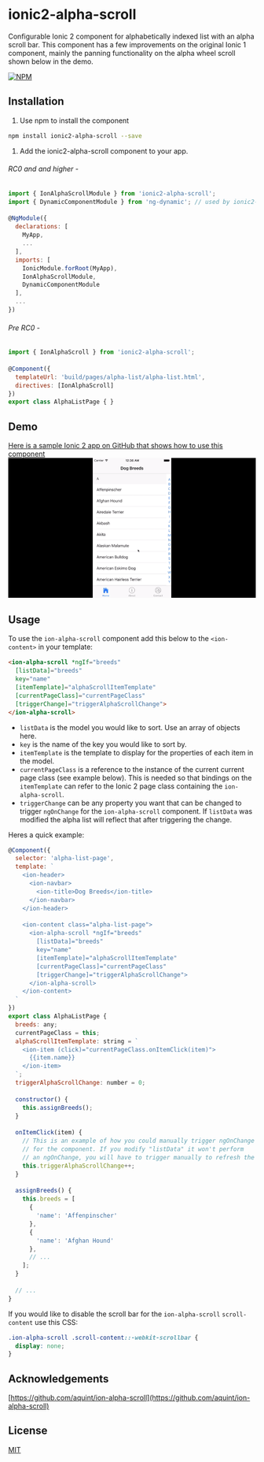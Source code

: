 # ionic2-alpha-scroll
Configurable Ionic 2 component for alphabetically indexed list with an alpha scroll bar.  This component has a few improvements on the original Ionic 1 component, mainly the panning functionality on the alpha wheel scroll shown below in the demo.

[![NPM](https://nodei.co/npm/ionic2-alpha-scroll.png?downloads=true&stars=true)](https://nodei.co/npm/ionic2-alpha-scroll/)

## Installation

1. Use npm to install the component

  ```bash
  npm install ionic2-alpha-scroll --save
  ```

1. Add the ionic2-alpha-scroll component to your app.

  ###### RC0 and and higher -

  ```javascript
  import { IonAlphaScrollModule } from 'ionic2-alpha-scroll';
  import { DynamicComponentModule } from 'ng-dynamic'; // used by ionic2-alpha-scroll for dynamic content projection

  @NgModule({
    declarations: [
      MyApp,
      ...
    ],
    imports: [
      IonicModule.forRoot(MyApp),
      IonAlphaScrollModule,
      DynamicComponentModule
    ],
    ...
  })
  ```

  ###### Pre RC0 -

  ```javascript
  import { IonAlphaScroll } from 'ionic2-alpha-scroll';

  @Component({
    templateUrl: 'build/pages/alpha-list/alpha-list.html',
    directives: [IonAlphaScroll]
  })
  export class AlphaListPage { }
  ```

## Demo
[Here is a sample Ionic 2 app on GitHub that shows how to use this component](https://github.com/rossmartin/ionic2-alpha-scroll-example)
![Animated](alpha-scroll.gif)

## Usage

To use the `ion-alpha-scroll` component add this below to the `<ion-content>` in your template:
```html
<ion-alpha-scroll *ngIf="breeds"
  [listData]="breeds"
  key="name"
  [itemTemplate]="alphaScrollItemTemplate"
  [currentPageClass]="currentPageClass"
  [triggerChange]="triggerAlphaScrollChange">
</ion-alpha-scroll>
```

* `listData` is the model you would like to sort. Use an array of objects here.
* `key` is the name of the key you would like to sort by.
* `itemTemplate` is the template to display for the properties of each item in the model.
* `currentPageClass` is a reference to the instance of the current current page class (see example below).  This is needed so that bindings on the `itemTemplate` can refer to the Ionic 2 page class containing the `ion-alpha-scroll`.
* `triggerChange` can be any property you want that can be changed to trigger `ngOnChange` for the `ion-alpha-scroll` component.  If `listData` was modified the alpha list will reflect that after triggering the change.

Heres a quick example:

```javascript
@Component({
  selector: 'alpha-list-page',
  template: `
    <ion-header>
      <ion-navbar>
        <ion-title>Dog Breeds</ion-title>
      </ion-navbar>
    </ion-header>

    <ion-content class="alpha-list-page">
      <ion-alpha-scroll *ngIf="breeds"
        [listData]="breeds"
        key="name"
        [itemTemplate]="alphaScrollItemTemplate"
        [currentPageClass]="currentPageClass"
        [triggerChange]="triggerAlphaScrollChange">
      </ion-alpha-scroll>
    </ion-content>
  `
})
export class AlphaListPage {
  breeds: any;
  currentPageClass = this;
  alphaScrollItemTemplate: string = `
    <ion-item (click)="currentPageClass.onItemClick(item)">
      {{item.name}}
    </ion-item>
  `;
  triggerAlphaScrollChange: number = 0;

  constructor() {
    this.assignBreeds();
  }

  onItemClick(item) {
    // This is an example of how you could manually trigger ngOnChange
    // for the component. If you modify "listData" it won't perform
    // an ngOnChange, you will have to trigger manually to refresh the component.
    this.triggerAlphaScrollChange++;
  }

  assignBreeds() {
    this.breeds = [
      {
        'name': 'Affenpinscher'
      },
      {
        'name': 'Afghan Hound'
      },
      // ...
    ];
  }

  // ...
}
```

If you would like to disable the scroll bar for the `ion-alpha-scroll` `scroll-content` use this CSS:

```css
.ion-alpha-scroll .scroll-content::-webkit-scrollbar {
  display: none;
}
```

## Acknowledgements

[https://github.com/aquint/ion-alpha-scroll](https://github.com/aquint/ion-alpha-scroll)

## License

[MIT](LICENSE)

